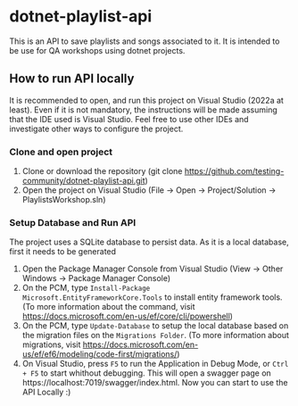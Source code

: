 # dotnet-playlist-api

This is an API to save playlists and songs associated to it. It is intended to be use for QA workshops using dotnet projects.

## How to run API locally
It is recommended to open, and run this project on Visual Studio (2022a at least). Even if it is not mandatory, the instructions will be made assuming that the IDE used is Visual Studio. Feel free to use other IDEs and investigate other ways to configure the project.

### Clone and open project

1. Clone or download the repository (git clone https://github.com/testing-community/dotnet-playlist-api.git)
1. Open the project on Visual Studio (File -> Open -> Project/Solution -> PlaylistsWorkshop.sln)

### Setup Database and Run API
The project uses a SQLite database to persist data. As it is a local database, first it needs to be generated

1. Open the Package Manager Console from Visual Studio (View -> Other Windows -> Package Manager Console)
1. On the PCM, type `Install-Package Microsoft.EntityFrameworkCore.Tools` to install entity framework tools. (To more information about the command, visit https://docs.microsoft.com/en-us/ef/core/cli/powershell)
1. On the PCM, type `Update-Database` to setup the local database based on the migration files on the `Migrations Folder`. (To more information about migrations, visit https://docs.microsoft.com/en-us/ef/ef6/modeling/code-first/migrations/)
1. On Visual Studio, press `F5` to run the Application in Debug Mode, or `Ctrl + F5` to start whithout debugging. This will open a swagger page on https://localhost:7019/swagger/index.html. Now you can start to use the API Locally :)

